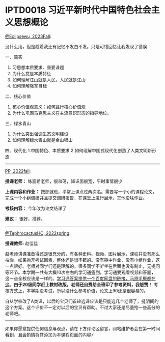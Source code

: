 
# IPTD0018 习近平新时代中国特色社会主义思想概论

[@Eclipsewu, 2023Fall](https://github.com/Eclipsewu):

没什么用，但是趁着我还有记忆不发白不发，只是可惜回忆让我发现了错误

一、简答
1. 习思想本质要求、重要课题
2. 为什么党是本质特征
3. 如何理解江山就是人民，人民就是江山
4. 如何理解强军目标

二、核心价值
1. 核心价值观意义；如何践行核心价值观
2. 为什么巩固马克思主义在主流意识形态的指导地位。

三、绿水青山
1. 为什么突出强调生态文明建设
2. 如何理解绿水青山就是金山银山

四、现代化
1.中国特色、本质要求
2.如何理解中国式现代化创造了人类文明新形态

---

[PP, 2022fall](mailto:1741857712@qq.com):

**授课老师：** 练宸希老师，很和蔼，知识面很宽，平时事情很少

**上课内容和作业：** 按部就班，平常上课点过两次名。需要写一个小的课程论文，完成一个小组调研并且提交调研报告，在课堂上进行展示，其他没啥作业。

**考核内容：** 今年改为论文结课了

**建议：** 很好，推荐。

---

[@TephrocactusHC, 2022spring](https://github.com/TephrocactusHC):

**授课教师:** 赵佳佳

赵老师讲课准备得还是很充分的，有各种史料、视频、图片展示，课程并没有那么枯燥，如果抛开考试因素，整体还是很不错的。没有期中作业，没有小组作业，这一点很好。老师对同学们还是理解的，很多同学不听坐在后面也没有制止，无提问等环节。本学期一共有大概10次左右的学习通签到。学习通要观看视频和答题，这一点全校应该是一样的。[学习通答案提供一个百度网盘的链接，马原毛概都在这](https://pan.baidu.com/s/1f1HDXUTWPRtZx33jgCUyow?pwd=6747%C2%A0)。**由于20级同学赶上教材改版，老师还自费给全班印了参考资料，我怒赞**！ 考核方式上，本学期没考试，所以没什么参考价值，论文上90还是很容易的。

自从学校改了A类课，以后的宝贝们首轮选课应该是只能选几个老师了，挺阴间的这个方案。这个评价不一定对以后的宝贝有帮助。不过大家还是尽量抢一些高分的老师吧。

---

如果你愿意提供任何信息与观点，请在下方评论区留言，网站维护者会在第一时间看到，且会酌情将其添加为本课程页面的内容⚡️
